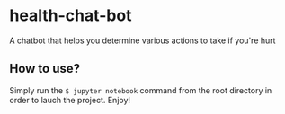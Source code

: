# health-chat-bot

A chatbot that helps you determine various actions to take if you're hurt

## How to use?

Simply run the `$ jupyter notebook` command from the root directory in order to lauch the project. Enjoy!
